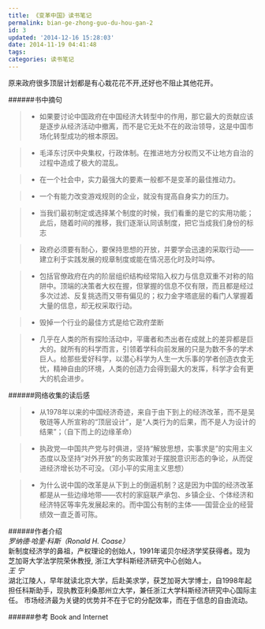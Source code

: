 ```yaml
---
title: 《变革中国》读书笔记
permalink: bian-ge-zhong-guo-du-hou-gan-2
id: 3
updated: '2014-12-16 15:28:03'
date: 2014-11-19 04:41:48
tags:
categories: 读书笔记
---
```


原来政府很多顶层计划都是有心栽花花不开,还好也不阻止其他花开。

######书中摘句

> * 如果要讨论中国政府在中国经济大转型中的作用，那它最大的贡献应该是逐步从经济活动中撤离，而不是它无处不在的政治领导，这是中国市场化转型成功的根本原因。

> * 毛泽东讨厌中央集权，行政体制。在推进地方分权而又不让地方自治的过程中造成了极大的混乱。

> * 在一个社会中，实力最强大的要素一般都不是变革的最佳推动力。

> * 一个有能力改变游戏规则的企业，就没有提高自身实力的压力。

> * 当我们最初制定或选择某个制度的时候，我们看重的是它的实用功能；此后，随着时间的推移，我们逐渐认同该制度，把它当成我们身份的标志

> * 政府必须要有耐心，要保持思想的开放，并要学会迅速的采取行动——建立利于实践发展的规章制度或能在情况恶化时及时叫停。

> * 包括官僚政府在内的阶层组织结构经常陷入权力与信息双重不对称的陷阱中。顶端的决策者大权在握，但掌握的信息不仅有限，而且都是经过多次过滤、反复挑选而又带有偏见的；权力金字塔底层的看门人掌握着大量的信息，却无权采取行动。

> * 毁掉一个行业的最佳方式是给它政府垄断 

> * 几乎在人类的所有探险活动中，平庸者和杰出者在成就上的差异都是巨大的。就所有的科学而言，引领着学科向前发展的只是为数不多的学术巨人。给那些爱好科学，以潜心科学为人生一大乐事的学者创造衣食无忧，精神自由的环境，人类的创造力会得到最大的发挥，科学才会有更大的机会进步。

######网络收集的读后感
> *  从1978年以来的中国经济奇迹，来自于由下到上的经济改革，而不是吴敬琏等人所宣称的“顶层设计”，是“人类行为的后果，而不是人为设计的结果”；（自下而上的边缘革命）

> * 执政党—中国共产党与时俱进，坚持“解放思想，实事求是”的实用主义态度以及坚持“对外开放”的务实政策对于摆脱意识形态的争论，从而促进经济增长功不可没。（邓小平的实用主义思想）

> * 为什么说中国的改革是从下到上的倒逼机制？这是因为中国的经济改革都是从一些边缘地带——农村的家庭联产承包、乡镇企业、个体经济和经济特区等率先发展起来的。而中国公有制的主体——国营企业的经营绩效一直乏善可陈。


######作者介绍  
_罗纳德·哈里·科斯（Ronald H. Coase）_  
新制度经济学的鼻祖，产权理论的创始人，1991年诺贝尔经济学奖获得者。现为芝加哥大学法学院荣休教授, 浙江大学科斯经济研究中心创始人。  
_王 宁_  
湖北江陵人，早年就读北京大学，后赴美求学，获芝加哥大学博士，自1998年起担任科斯助手，现执教亚利桑那州立大学，兼任浙江大学科斯经济研究中心国际主任。
市场经济最为关键的优势并不在于它的分配效率，而在于信息的自由流动。

######参考
Book and Internet

